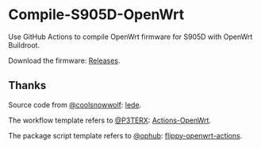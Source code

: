 # Compile-S905D-OpenWrt
Use GitHub Actions to compile OpenWrt firmware for S905D with OpenWrt Buildroot.

Download the firmware: [Releases](https://github.com/dky815/Compile-S905D-OpenWrt/releases).

## Thanks 
Source code from [@coolsnowwolf](https://github.com/coolsnowwolf): [lede](https://github.com/coolsnowwolf/lede).

The workflow template refers to [@P3TERX](https://github.com/P3TERX): [Actions-OpenWrt](https://github.com/P3TERX/Actions-OpenWrt).

The package script template refers to [@ophub](https://github.com/ophub): [flippy-openwrt-actions](https://github.com/ophub/flippy-openwrt-actions).
